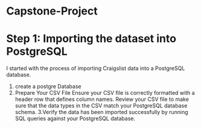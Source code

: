 # Capstone-Project
# Step 1: Importing the dataset into PostgreSQL
I started with the process of importing Craigslist data into a PostgreSQL database.
 1. create a postgre Database
 2. Prepare Your CSV File
    Ensure your CSV file is correctly formatted with a header row that defines column names.
    Review your CSV file to make sure that the data types in the CSV match your PostgreSQL database schema.
 3.Verify the data has been imported successfully by running SQL queries against your PostgreSQL database.
